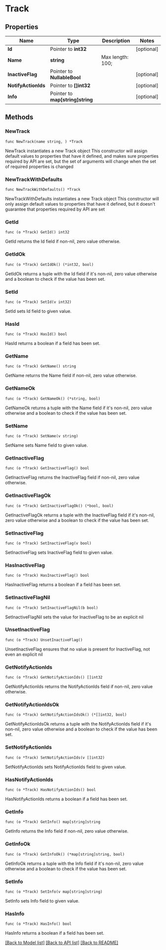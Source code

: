 # Track

## Properties

Name | Type | Description | Notes
------------ | ------------- | ------------- | -------------
**Id** | Pointer to **int32** |  | [optional] 
**Name** | **string** |  Max length: 100; | 
**InactiveFlag** | Pointer to **NullableBool** |  | [optional] 
**NotifyActionIds** | Pointer to **[]int32** |  | [optional] 
**Info** | Pointer to **map[string]string** |  | [optional] 

## Methods

### NewTrack

`func NewTrack(name string, ) *Track`

NewTrack instantiates a new Track object
This constructor will assign default values to properties that have it defined,
and makes sure properties required by API are set, but the set of arguments
will change when the set of required properties is changed

### NewTrackWithDefaults

`func NewTrackWithDefaults() *Track`

NewTrackWithDefaults instantiates a new Track object
This constructor will only assign default values to properties that have it defined,
but it doesn't guarantee that properties required by API are set

### GetId

`func (o *Track) GetId() int32`

GetId returns the Id field if non-nil, zero value otherwise.

### GetIdOk

`func (o *Track) GetIdOk() (*int32, bool)`

GetIdOk returns a tuple with the Id field if it's non-nil, zero value otherwise
and a boolean to check if the value has been set.

### SetId

`func (o *Track) SetId(v int32)`

SetId sets Id field to given value.

### HasId

`func (o *Track) HasId() bool`

HasId returns a boolean if a field has been set.

### GetName

`func (o *Track) GetName() string`

GetName returns the Name field if non-nil, zero value otherwise.

### GetNameOk

`func (o *Track) GetNameOk() (*string, bool)`

GetNameOk returns a tuple with the Name field if it's non-nil, zero value otherwise
and a boolean to check if the value has been set.

### SetName

`func (o *Track) SetName(v string)`

SetName sets Name field to given value.


### GetInactiveFlag

`func (o *Track) GetInactiveFlag() bool`

GetInactiveFlag returns the InactiveFlag field if non-nil, zero value otherwise.

### GetInactiveFlagOk

`func (o *Track) GetInactiveFlagOk() (*bool, bool)`

GetInactiveFlagOk returns a tuple with the InactiveFlag field if it's non-nil, zero value otherwise
and a boolean to check if the value has been set.

### SetInactiveFlag

`func (o *Track) SetInactiveFlag(v bool)`

SetInactiveFlag sets InactiveFlag field to given value.

### HasInactiveFlag

`func (o *Track) HasInactiveFlag() bool`

HasInactiveFlag returns a boolean if a field has been set.

### SetInactiveFlagNil

`func (o *Track) SetInactiveFlagNil(b bool)`

 SetInactiveFlagNil sets the value for InactiveFlag to be an explicit nil

### UnsetInactiveFlag
`func (o *Track) UnsetInactiveFlag()`

UnsetInactiveFlag ensures that no value is present for InactiveFlag, not even an explicit nil
### GetNotifyActionIds

`func (o *Track) GetNotifyActionIds() []int32`

GetNotifyActionIds returns the NotifyActionIds field if non-nil, zero value otherwise.

### GetNotifyActionIdsOk

`func (o *Track) GetNotifyActionIdsOk() (*[]int32, bool)`

GetNotifyActionIdsOk returns a tuple with the NotifyActionIds field if it's non-nil, zero value otherwise
and a boolean to check if the value has been set.

### SetNotifyActionIds

`func (o *Track) SetNotifyActionIds(v []int32)`

SetNotifyActionIds sets NotifyActionIds field to given value.

### HasNotifyActionIds

`func (o *Track) HasNotifyActionIds() bool`

HasNotifyActionIds returns a boolean if a field has been set.

### GetInfo

`func (o *Track) GetInfo() map[string]string`

GetInfo returns the Info field if non-nil, zero value otherwise.

### GetInfoOk

`func (o *Track) GetInfoOk() (*map[string]string, bool)`

GetInfoOk returns a tuple with the Info field if it's non-nil, zero value otherwise
and a boolean to check if the value has been set.

### SetInfo

`func (o *Track) SetInfo(v map[string]string)`

SetInfo sets Info field to given value.

### HasInfo

`func (o *Track) HasInfo() bool`

HasInfo returns a boolean if a field has been set.


[[Back to Model list]](../README.md#documentation-for-models) [[Back to API list]](../README.md#documentation-for-api-endpoints) [[Back to README]](../README.md)


